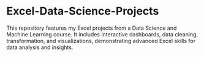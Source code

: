 # Excel-Data-Science-Projects
This repository features my Excel projects from a Data Science and Machine Learning course. It includes interactive dashboards, data cleaning, transformation, and visualizations, demonstrating advanced Excel skills for data analysis and insights.
